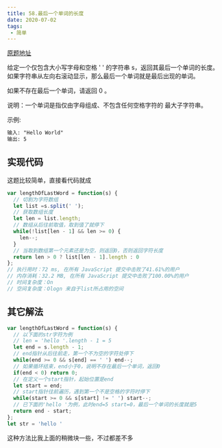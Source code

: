 ```yaml
---
title: 58.最后一个单词的长度
date: 2020-07-02
tags:
 - 简单
---
```


[原题地址](https://leetcode-cn.com/problems/length-of-last-word/)

给定一个仅包含大小写字母和空格 ' ' 的字符串 s，返回其最后一个单词的长度。如果字符串从左向右滚动显示，那么最后一个单词就是最后出现的单词。

如果不存在最后一个单词，请返回 0 。

说明：一个单词是指仅由字母组成、不包含任何空格字符的 最大子字符串。


示例:
```md
输入: "Hello World"
输出: 5
```

## 实现代码
这题比较简单，直接看代码就成
```js
var lengthOfLastWord = function(s) {
  // 切割为字符数组
  let list =s.split(' ');
  // 获取数组长度
  let len = list.length;
  // 数组从后往前取值，取到值了就停下
  while(!list[len - 1] && len >= 0) {
    len--;
  }
  // 当取到数组第一个元素还是为空，则返回0，否则返回字符长度
  return len > 0 ? list[len - 1].length : 0
};
// 执行用时：72 ms, 在所有 JavaScript 提交中击败了41.61%的用户
// 内存消耗：32.2 MB, 在所有 JavaScript 提交中击败了100.00%的用户
// 时间复杂度：On
// 空间复杂度：Ologn 来自于list所占用的空间
```

## 其它解法
```js
var lengthOfLastWord = function(s) {
  // 以下面的str字符为例
  // len = 'hello '.length - 1 = 5
  let end = s.length - 1;
  // end指针从后往前走，第一个不为空的字符处停下
  while(end >= 0 && s[end] == ' ') end--;
  // 如果循环结束，end小于0，说明不存在最后一个单词，返回0
  if(end < 0) return 0;
  // 在定义一个start指针，起始位置是end
  let start = end;
  // start指针往前遍历，遇到第一个不是空格的字符时停下
  while(start >= 0 && s[start] != ' ') start--;
  // 已下面的'hello '为例，此时end=5 start=0，最后一个单词的长度就是5
  return end - start;
};
let str = 'hello '
```
这种方法比我上面的稍微块一些，不过都差不多